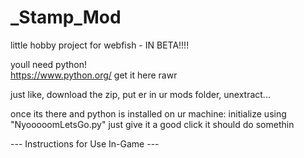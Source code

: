# _Stamp_Mod
little hobby project for webfish - IN BETA!!!!

youll need python!  
https://www.python.org/
get it here rawr

just like, download the zip, put er in ur mods folder, unextract...

once its there and python is installed on ur machine: 
initialize using "NyooooomLetsGo.py" 
just give it a good click it should do somethin

--- Instructions for Use In-Game ---

